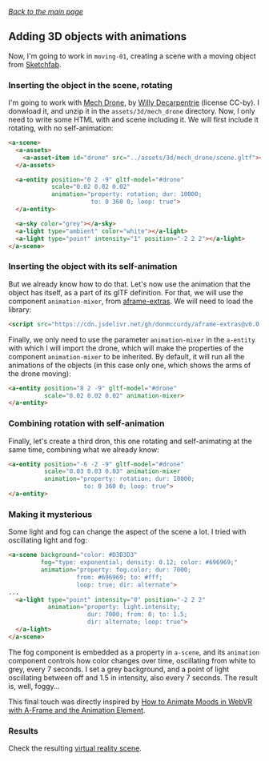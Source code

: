 
*[Back to the main page](../README.md)*

## Adding 3D objects with animations

Now, I'm going to work in `moving-01`,
creating a scene  with a moving object from
[Sketchfab](https://sketchfab.com).

### Inserting the object in the scene, rotating

I'm going to work with
[Mech Drone](https://sketchfab.com/models/8d06874aac5246c59edb4adbe3606e0e),
by [Willy Decarpentrie](https://sketchfab.com/skudgee) (license CC-by).
I donwload it, and unzip it in the `assets/3d/mech_drone` directory.
Now, I only need to write some HTML with and scene including it.
We will first include it rotating, with no self-animation:

```html
<a-scene>
  <a-assets>
    <a-asset-item id="drone" src="../assets/3d/mech_drone/scene.gltf"></a-asset-item>
  </a-assets>

  <a-entity position="0 2 -9" gltf-model="#drone"
            scale="0.02 0.02 0.02"
            animation="property: rotation; dur: 10000;
                       to: 0 360 0; loop: true">
  </a-entity>

  <a-sky color="grey"></a-sky>
  <a-light type="ambient" color="white"></a-light>
  <a-light type="point" intensity="1" position="-2 2 2"></a-light>
</a-scene>
```

### Inserting the object with its self-animation

But we already know how to do that.
Let's now use the animation that the object has itself,
as a part of its glTF definition. For that, we will use
the component `animation-mixer`,
from [aframe-extras](https://github.com/donmccurdy/aframe-extras/).
We will need to load the library:

```html
<script src="https://cdn.jsdelivr.net/gh/donmccurdy/aframe-extras@v6.0.1/dist/aframe-extras.min.js"</script>
```

Finally, we only need to use the parameter `animation-mixer`
in the `a-entity` with which I will import the drone,
which will make the properties of the component `animation-mixer`
to be inherited. By default, it will run all the animations of the objects
(in this case only one, which shows the arms of the drone moving):

```html
<a-entity position="8 2 -9" gltf-model="#drone"
          scale="0.02 0.02 0.02" animation-mixer>
</a-entity>
```

### Combining rotation with self-animation

Finally, let's create a third dron, this one rotating and
self-animating at the same time, combining what we already know:

```html
<a-entity position="-6 -2 -9" gltf-model="#drone"
          scale="0.03 0.03 0.03" animation-mixer
          animation="property: rotation; dur: 10000;
                     to: 0 360 0; loop: true">
</a-entity>
```

### Making it mysterious

Some light and fog can change the aspect of the scene a lot.
I tried with oscillating light and fog:

```html
<a-scene background="color: #D3D3D3"
         fog="type: exponential; density: 0.12; color: #696969;"
         animation="property: fog.color; dur: 7000;
                   from: #696969; to: #fff;
                   loop: true; dir: alternate">
...
  <a-light type="point" intensity="0" position="-2 2 2"
           animation="property: light.intensity;
                      dur: 7000; from: 0; to: 1.5;
                      dir: alternate; loop: true">
  </a-light>
</a-scene>
```

The fog component is embedded as a property in `a-scene`,
and its `animation` component controls how color changes over
time, oscillating from white to grey, every 7 seconds.
I set a grey background,
and a point of light oscillating between off and 1.5 in intensity,
also every 7 seconds. The result is, well, foggy...

This final touch was directly inspired by
[How to Animate Moods in WebVR with A-Frame and the Animation Element](https://ottifox.com/develop/2017/08/30/animate-moods-in-webvr-with-aframe.html).

### Results

Check the resulting [virtual reality scene](figures.html).

